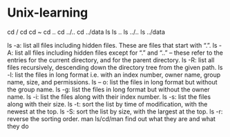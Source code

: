 # Unix-learning
cd /
cd
cd ~
cd ..
cd ../..
cd ../data
ls
ls ..
ls ../..
ls ../data

ls -a: list all files including hidden files. These are files that start with “.”.
ls -A: list all files including hidden files except for “.” and “..” – these refer to the entries for the current directory, and for the parent directory.
ls -R: list all files recursively, descending down the directory tree from the given path.
ls -l: list the files in long format i.e. with an index number, owner name, group name, size, and permissions.
ls – o: list the files in long format but without the group name.
ls -g: list the files in long format but without the owner name.
ls -i: list the files along with their index number.
ls -s: list the files along with their size.
ls -t: sort the list by time of modification, with the newest at the top.
ls -S: sort the list by size, with the largest at the top.
ls -r: reverse the sorting order.
man ls/cd/man  find out what they are and what they do
